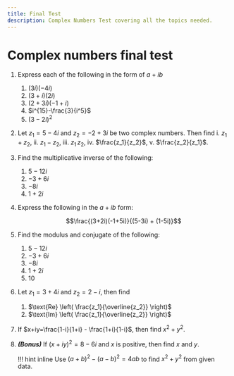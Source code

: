 ```yaml
---
title: Final Test
description: Complex Numbers Test covering all the topics needed.
---
```


# Complex numbers final test

1. Express each of the following in the form of $a+ib$
    1. $(3i)(-4i)$
    2. $(3+i)(2i)$
    3. $(2+3i)(-1+i)$
    4. $i^{15}-\frac{3}{i^5}$
    5. $(3-2i)^2$

2. Let $z_1=5-4i$ and $z_2=-2+3i$ be two complex numbers. Then find i. $z_1+z_2$, ii. $z_1-z_2$, iii. $z_1\,z_2$, iv. $\frac{z_1}{z_2}$, v. $\frac{z_2}{z_1}$.

3. Find the multiplicative inverse of the following:
    1. $5-12i$
    2. $-3+6i$
    3. $-8i$
    4. $1+2i$

4. Express the following in the $a+ib$ form:

    $$\frac{(3+2i)(-1+5i)}{(5-3i) + (1-5i)}$$

5. Find the modulus and conjugate of the following:
    1. $5-12i$
    2. $-3+6i$
    3. $-8i$
    4. $1+2i$
    5. $10$

6. Let $z_1=3+4i$ and $z_2=2-i$, then find
    1. $\text{Re} \left( \frac{z_1}{\overline{z_2}} \right)$
    1. $\text{Im} \left( \frac{z_1}{\overline{z_2}} \right)$

7. If $x+iy=\frac{1-i}{1+i} - \frac{1+i}{1-i}$, then find $x^2+y^2$.

8. ***(Bonus)*** If $(x+iy)^2=8-6i$ and $x$ is positive, then find $x$ and $y$.

    !!! hint inline
        Use $(a+b)^2 - (a-b)^2 = 4ab$ to find $x^2+y^2$ from given data.